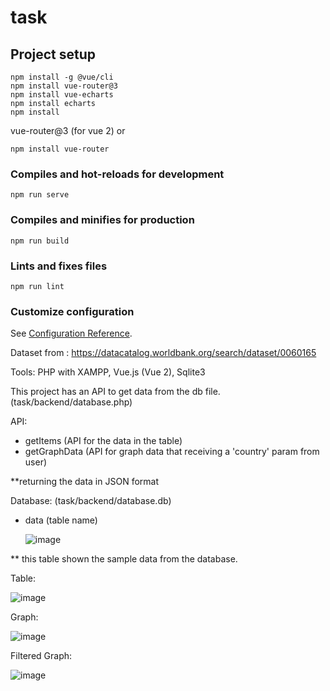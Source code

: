 # task

## Project setup
```
npm install -g @vue/cli
npm install vue-router@3 
npm install vue-echarts
npm install echarts
npm install
```
vue-router@3 (for vue 2)
or 
```
npm install vue-router
```

### Compiles and hot-reloads for development
```
npm run serve
```

### Compiles and minifies for production
```
npm run build
```

### Lints and fixes files
```
npm run lint
```

### Customize configuration
See [Configuration Reference](https://cli.vuejs.org/config/).





Dataset from :
https://datacatalog.worldbank.org/search/dataset/0060165


Tools:
PHP with XAMPP, Vue.js (Vue 2), Sqlite3

This project has an API to get data from the db file.  (task/backend/database.php)

API: 
- getItems
  (API for the data in the table)
- getGraphData
  (API for graph data that receiving a 'country' param from user)

**returning the data in JSON format 

Database: (task/backend/database.db)
- data (table name)
  
  ![image](https://github.com/KirstenC2/task/assets/89898288/1bb1b7dc-865c-42e7-864c-34061e7ec1bd)

  
** this table shown the sample data from the database.

Table:

![image](https://github.com/KirstenC2/Technical_task/assets/89898288/1d16a907-ef94-4b13-977d-f04183d2e8e1)




Graph:


![image](https://github.com/KirstenC2/Technical_task/assets/89898288/ffa62fd4-31b8-4047-8b3f-ad01d571f775)



Filtered Graph:


![image](https://github.com/KirstenC2/Technical_task/assets/89898288/8db6f5da-646e-4301-a4ff-15109f2c9585)





